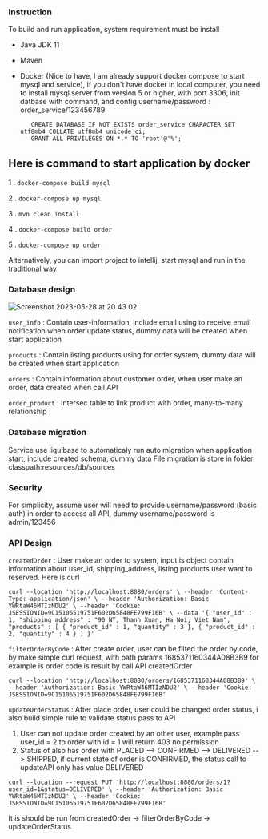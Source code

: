 ### Instruction 
To build and run application, system requirement must be install
- Java JDK 11
- Maven
- Docker (Nice to have, I am already support docker compose to start mysql and service),
 if you don't have docker in local computer, you need to install mysql server from version 5 or higher,
 with port 3306, init datbase with command,
 and config username/password : order_service/123456789 

         CREATE DATABASE IF NOT EXISTS order_service CHARACTER SET utf8mb4 COLLATE utf8mb4_unicode_ci;
         GRANT ALL PRIVILEGES ON *.* TO 'root'@'%';
## Here is command to start application by docker
 1 . `docker-compose build mysql` 

 2 . `docker-compose up mysql`

 3 . `mvn clean install` 

 4 . `docker-compose build order`

 5 . `docker-compose up order`

Alternatively, you can import project to intellij, start mysql and run in the traditional way 
 

### Database design 
![Screenshot 2023-05-28 at 20 43 02](https://github.com/thanhtung0201/orders/assets/4926015/d011156e-3f97-46f0-9bd9-e2f4dc9fc3ad)

`user_info` : Contain user-information, include email using to receive email notification when order update status, dummy data will be created when start application 

`products` : Contain listing products using for order system, dummy data will be created when start application 

`orders` : Contain information about customer order, when user make an order, data created when call API

`order_product` : Intersec table to link product with order, many-to-many relationship

### Database migration 
Service use liquibase to automaticaly run auto migration when application start, include created schema, dummy data
File migration is store in folder classpath:resources/db/sources

### Security
For simplicity, assume user will need to provide username/password (basic auth) in order to access all API, dummy username/password is admin/123456

### API Design 

`createdOrder` : User make an order to system, input is object contain information about user_id, shipping_address, listing products user want to reserved. Here is curl 

`curl --location 'http://localhost:8080/orders' \
--header 'Content-Type: application/json' \
--header 'Authorization: Basic YWRtaW46MTIzNDU2' \
--header 'Cookie: JSESSIONID=9C15106519751F602D65848FE799F16B' \
--data '{
    "user_id" : 1,
    "shipping_address" : "90 NT, Thanh Xuan, Ha Noi, Viet Nam",
    "products" : [
        {
            "product_id" : 1,
            "quantity" : 3
        },
{
            "product_id" : 2,
            "quantity" : 4
        }
    ]
}'`

`filterOrderByCode` : After create order, user can be filted the order by code, by make simple curl request, with path params 1685371160344A08B3B9 for example is order code is result by call API createdOrder

`curl --location 'http://localhost:8080/orders/1685371160344A08B3B9' \
--header 'Authorization: Basic YWRtaW46MTIzNDU2' \
--header 'Cookie: JSESSIONID=9C15106519751F602D65848FE799F16B'`

`updateOrderStatus` : After place order, user could be changed order status, i also build simple rule to validate status pass to API
 1. User can not update order created by an other user, example pass user_id = 2 to order with id = 1 will return 403 no permission
 2. Status of also has order with PLACED --> CONFIRMED --> DELIVERED --> SHIPPED, if current state of order is CONFIRMED, the status call to updateAPI only has value DELIVERED

`curl --location --request PUT 'http://localhost:8080/orders/1?user_id=1&status=DELIVERED' \
--header 'Authorization: Basic YWRtaW46MTIzNDU2' \
--header 'Cookie: JSESSIONID=9C15106519751F602D65848FE799F16B'`

It is should be run from createdOrder -> filterOrderByCode -> updateOrderStatus





